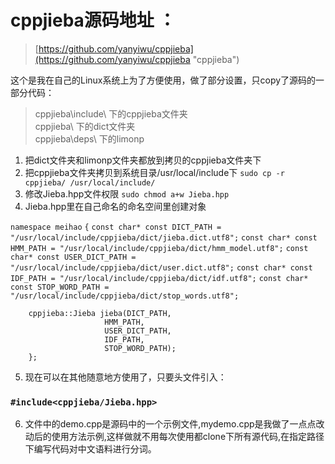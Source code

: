 # cppjieba源码地址 ：
> [https://github.com/yanyiwu/cppjieba](https://github.com/yanyiwu/cppjieba "cppjieba")


这个是我在自己的Linux系统上为了方便使用，做了部分设置，只copy了源码的一部分代码：
>cppjieba\include\ 下的cppjieba文件夹<br>
>cppjieba\ 下的dict文件夹<br>
>cppjieba\deps\ 下的limonp<br>



1. 把dict文件夹和limonp文件夹都放到拷贝的cppjieba文件夹下
2. 把cppjieba文件夹拷贝到系统目录/usr/local/include下
`sudo cp -r cppjieba/ /usr/local/include/`
3. 修改Jieba.hpp文件权限
`sudo chmod a+w Jieba.hpp`
4. Jieba.hpp里在自己命名的命名空间里创建对象

 `namespace meihao`
		`{`
 	   	`const char* const DICT_PATH = "/usr/local/include/cppjieba/dict/jieba.dict.utf8";`
 	   	`const char* const HMM_PATH = "/usr/local/include/cppjieba/dict/hmm_model.utf8";`
 	   	`const char* const USER_DICT_PATH = "/usr/local/include/cppjieba/dict/user.dict.utf8";`
 	   	`const char* const IDF_PATH = "/usr/local/include/cppjieba/dict/idf.utf8";`
 	   	`const char* const STOP_WORD_PATH = "/usr/local/include/cppjieba/dict/stop_words.utf8";`

 	   	cppjieba::Jieba jieba(DICT_PATH,
 	   	 	   	 	     HMM_PATH,
 	   	 	   	 	     USER_DICT_PATH,
 	   	 	   	 	     IDF_PATH,
 	   	 	   	 	     STOP_WORD_PATH);
		};
5. 现在可以在其他随意地方使用了，只要头文件引入：
###   `#include<cppjieba/Jieba.hpp>` ###
6. 文件中的demo.cpp是源码中的一个示例文件,mydemo.cpp是我做了一点点改动后的使用方法示例,这样做就不用每次使用都clone下所有源代码,在指定路径下编写代码对中文语料进行分词。
